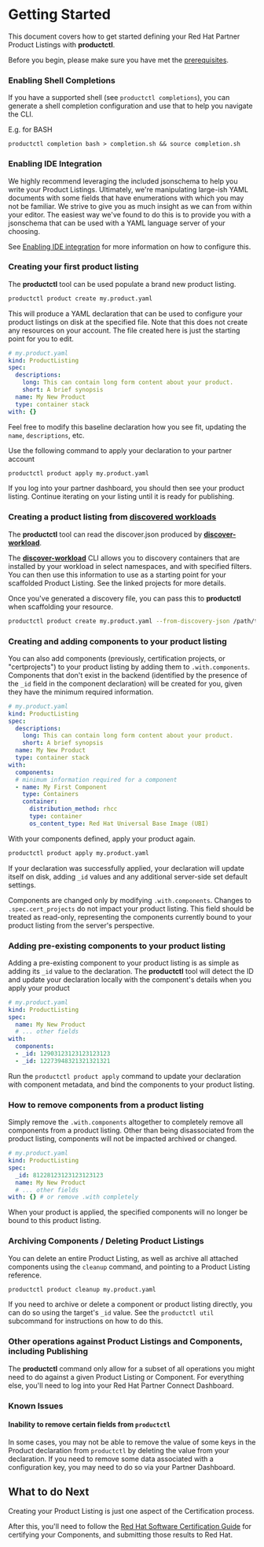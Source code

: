 # Getting Started

This document covers how to get started defining your Red Hat Partner Product
Listings with **productctl**.

Before you begin, please make sure you have met the [prerequisites](./PREREQS.md).

### Enabling Shell Completions

If you have a supported shell (see `productctl completions`), you can generate a
shell completion configuration and use that to help you navigate the CLI.

E.g. for BASH

```
productctl completion bash > completion.sh && source completion.sh
```

### Enabling IDE Integration

We highly recommend leveraging the included jsonschema to help you write your
Product Listings. Ultimately, we're manipulating large-ish YAML documents with
some fields that have enumerations with which you may not be familiar. We strive
to give you as much insight as we can from within your editor. The easiest way
we've found to do this is to provide you with a jsonschema that can be used with
a YAML language server of your choosing.

See [Enabling IDE integration](./USING_JSONSCHEMA.md) for more information on how to configure this.

### Creating your first product listing

The **productctl** tool can be used populate a brand new product listing.

```bash
productctl product create my.product.yaml
```

This will produce a YAML declaration that can be used to configure your product
listings on disk at the specified file. Note that this does not create any
resources on your account. The file created here is just the starting point for
you to edit.

```yaml
# my.product.yaml
kind: ProductListing
spec:
  descriptions:
    long: This can contain long form content about your product.
    short: A brief synopsis
  name: My New Product
  type: container stack
with: {}
```
Feel free to modify this baseline declaration how you see fit, updating the
`name`, `descriptions`, etc.

Use the following command to apply your declaration to your partner
account

```bash
productctl product apply my.product.yaml
```

If you log into your partner dashboard, you should then see your product listing.
Continue iterating on your listing until it is ready for publishing.

### Creating a product listing from [discovered workloads](https://github.com/opdev/discover-workload)

The **productctl** tool can read the discover.json produced by
**[discover-workload](https://github.com/opdev/discover-workload)**.

The **[discover-workload](https://github.com/opdev/discover-workload)** CLI allows
you to discovery containers that are installed by your workload in select
namespaces, and with specified filters. You can then use this information to use
as a starting point for your scaffolded Product Listing. See the linked projects
for more details.

Once you've generated a discovery file, you can pass this to **productctl** when
scaffolding your resource.

```bash
productctl product create my.product.yaml --from-discovery-json /path/to/discovery.json
```

### Creating and adding components to your product listing

You can also add components (previously, certification projects, or
"certprojects") to your product listing by adding them to `.with.components`.
Components that don't exist in the backend (identified by the presence of the
`_id` field in the component declaration) will be created for you, given they
have the minimum required information.

```yaml
# my.product.yaml
kind: ProductListing
spec:
  descriptions:
    long: This can contain long form content about your product.
    short: A brief synopsis
  name: My New Product
  type: container stack
with: 
  components:
  # minimum information required for a component
  - name: My First Component
    type: Containers
    container:
      distribution_method: rhcc
      type: container
      os_content_type: Red Hat Universal Base Image (UBI)
```

With your components defined, apply your product again.

```bash
productctl product apply my.product.yaml
```

If your declaration was successfully applied, your declaration will update
itself on disk, adding `_id` values and any additional server-side set default
settings.

Components are changed only by modifying `.with.components`. Changes to
`.spec.cert_projects` do not impact your product listing. This field should be
treated as read-only, representing the components currently bound to your
product listing from the server's perspective.

### Adding pre-existing components to your product listing

Adding a pre-existing component to your product listing is as simple as adding
its `_id` value to the declaration. The **productctl** tool will detect the
ID and update your declaration locally with the component's details when you
apply your product

```yaml
# my.product.yaml
kind: ProductListing
spec:
  name: My New Product
  # ... other fields
with: 
  components:
  - _id: 12903123123123123123
  - _id: 12273948321321321321
```

Run the `productctl product apply` command to update your declaration with
component metadata, and bind the components to your product listing.

### How to remove components from a product listing

Simply remove the `.with.components` altogether to completely remove all
components from a product listing. Other than being disassociated from the
product listing, components will not be impacted archived or changed.

```yaml
# my.product.yaml
kind: ProductListing
spec:
  _id: 81228123123123123123
  name: My New Product
  # ... other fields
with: {} # or remove .with completely
```

When your product is applied, the specified components will no longer be bound
to this product listing.

### Archiving Components / Deleting Product Listings

You can delete an entire Product Listing, as well as archive all attached
components using the `cleanup` command, and pointing to a Product Listing
reference.

```bash
productctl product cleanup my.product.yaml
```

If you need to archive or delete a component or product listing directly, you
can do so using the target's `_id` value. See the `productctl util` subcommand
for instructions on how to do this.

### Other operations against Product Listings and Components, including Publishing

The **productctl** command only allow for a subset of all operations you might
need to do against a given Product Listing or Component. For everything else,
you'll need to log into your Red Hat Partner Connect Dashboard.


### Known Issues 

#### Inability to remove certain fields from `productctl`

In some cases, you may not be able to remove the value of some keys in the
Product declaration from `productctl` by deleting the value from your
declaration. If you need to remove some data associated with a configuration
key, you may need to do so via your Partner Dashboard.

## What to do Next

Creating your Product Listing is just one aspect of the Certification process.

After this, you'll need to follow the [Red Hat Software Certification
Guide](https://docs.redhat.com/en/documentation/red_hat_software_certification)
for certifying your Components, and submitting those results to Red Hat.